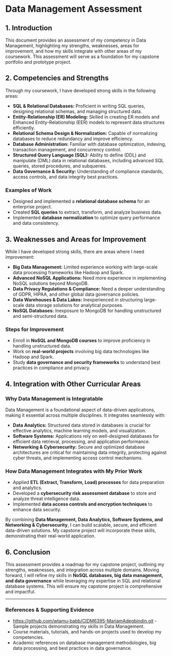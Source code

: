 # Data Management Assessment

## 1. Introduction
This document provides an assessment of my competency in Data Management, highlighting my strengths, weaknesses, areas for improvement, and how my skills integrate with other areas of my coursework. This assessment will serve as a foundation for my capstone portfolio and prototype project.

## 2. Competencies and Strengths
Through my coursework, I have developed strong skills in the following areas:

- **SQL & Relational Databases:** Proficient in writing SQL queries, designing relational schemas, and managing structured data.
- **Entity-Relationship (ER) Modeling:** Skilled in creating ER models and Enhanced Entity-Relationship (EER) models to represent data structures efficiently.
- **Relational Schema Design & Normalization:** Capable of normalizing databases to reduce redundancy and improve efficiency.
- **Database Administration:** Familiar with database optimization, indexing, transaction management, and concurrency control.
- **Structured Query Language (SQL):** Ability to define (DDL) and manipulate (DML) data in relational databases, including advanced SQL queries, stored procedures, and subqueries.
- **Data Governance & Security:** Understanding of compliance standards, access controls, and data integrity best practices.

### **Examples of Work**
- Designed and implemented a **relational database schema** for an enterprise project.
- Created **SQL queries** to extract, transform, and analyze business data.
- Implemented **database normalization** to optimize query performance and data consistency.

## 3. Weaknesses and Areas for Improvement
While I have developed strong skills, there are areas where I need improvement:

- **Big Data Management:** Limited experience working with large-scale data processing frameworks like Hadoop and Spark.
- **Advanced NoSQL Applications:** Need more experience in implementing NoSQL solutions beyond MongoDB.
- **Data Privacy Regulations & Compliance:** Need a deeper understanding of GDPR, HIPAA, and other global data governance policies.
- **Data Warehouses & Data Lakes:** Inexperienced in structuring large-scale data storage solutions for analytical purposes.
- **NoSQL Databases:** Inexposure to MongoDB for handling unstructured and semi-structured data.

### **Steps for Improvement**
- Enroll in **NoSQL and MongoDB courses** to improve proficiency in handling unstructured data.
- Work on **real-world projects** involving big data technologies like Hadoop and Spark.
- Study **data governance and security frameworks** to understand best practices in compliance and privacy.

## 4. Integration with Other Curricular Areas
### **Why Data Management is Integratable**
Data Management is a foundational aspect of data-driven applications, making it essential across multiple disciplines. It integrates seamlessly with:

- **Data Analytics:** Structured data stored in databases is crucial for effective analytics, machine learning models, and visualization.
- **Software Systems:** Applications rely on well-designed databases for efficient data retrieval, processing, and application performance.
- **Networking & Cybersecurity:** Secure and optimized database architectures are critical for maintaining data integrity, protecting against cyber threats, and implementing access control mechanisms.

### **How Data Management Integrates with My Prior Work**
- Applied **ETL (Extract, Transform, Load) processes** for data preparation and analytics.
- Developed a **cybersecurity risk assessment database** to store and analyze threat intelligence data.
- Implemented **data access controls and encryption techniques** to enhance data security.

By combining **Data Management, Data Analytics, Software Systems, and Networking & Cybersecurity**, I can build scalable, secure, and efficient data-driven solutions. My capstone project will incorporate these skills, demonstrating their real-world application.

## 6. Conclusion
This assessment provides a roadmap for my capstone project, outlining my strengths, weaknesses, and integration across multiple domains. Moving forward, I will refine my skills in **NoSQL databases, big data management, and data governance** while leveraging my expertise in SQL and relational database systems. This will ensure my capstone project is comprehensive and impactful.

---

### **References & Supporting Evidence**
- https://github.com/wtamu-babb/CIDM6395-MariamAdegbindin.git - Sample projects demonstrating my skills in Data Management.
- Course materials, tutorials, and hands-on projects used to develop my competencies.
- Academic references on database management methodologies, big data processing, and best practices in data governance.

